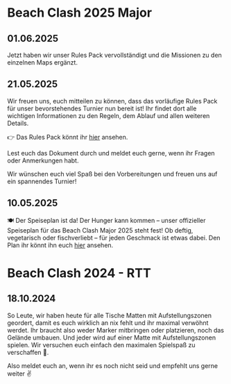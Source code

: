 # Beach Clash 2025 Major

## 01.06.2025

Jetzt haben wir unser Rules Pack vervollständigt und die Missionen zu den einzelnen Maps ergänzt.

## 21.05.2025

Wir freuen uns, euch mitteilen zu können, dass das vorläufige Rules Pack für unser bevorstehendes Turnier nun bereit ist! Ihr findet dort alle wichtigen Informationen zu den Regeln, dem Ablauf und allen weiteren Details.

👉 Das Rules Pack könnt ihr [hier](https://docs.google.com/document/d/1eEIr9jXLXeQTsxiOXuH8tS3E6HMpNtWk/edit?tab=t.0) ansehen.

Lest euch das Dokument durch und meldet euch gerne, wenn ihr Fragen oder Anmerkungen habt.

Wir wünschen euch viel Spaß bei den Vorbereitungen und freuen uns auf ein spannendes Turnier!

## 10.05.2025

🍽️ Der Speiseplan ist da! Der Hunger kann kommen – unser offizieller Speiseplan für das Beach Clash Major 2025 steht fest! Ob deftig, vegetarisch oder fischverliebt – für jeden Geschmack ist etwas dabei. Den Plan ihr könnt ihn euch [hier](/Speiseplan_BeachClashMajor_2025.pdf) ansehen.

# Beach Clash 2024 - RTT

## 18.10.2024

So Leute, wir haben heute für alle Tische Matten mit Aufstellungszonen geordert, damit es euch wirklich an nix fehlt und ihr maximal verwöhnt werdet. Ihr braucht also weder Marker mitbringen oder platzieren, noch das Gelände umbauen. Und jeder wird auf einer Matte mit Aufstellungszonen spielen. Wir versuchen euch einfach den maximalen Spielspaß zu verschaffen 🤗.

Also meldet euch an, wenn ihr es noch nicht seid und empfehlt uns gerne weiter ✌️
